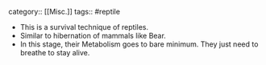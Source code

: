 category:: [[Misc.]]
tags:: #reptile

- This is a survival technique of reptiles.
- Similar to hibernation of mammals like Bear.
- In this stage, their Metabolism goes to bare minimum. They just need to breathe to stay alive.